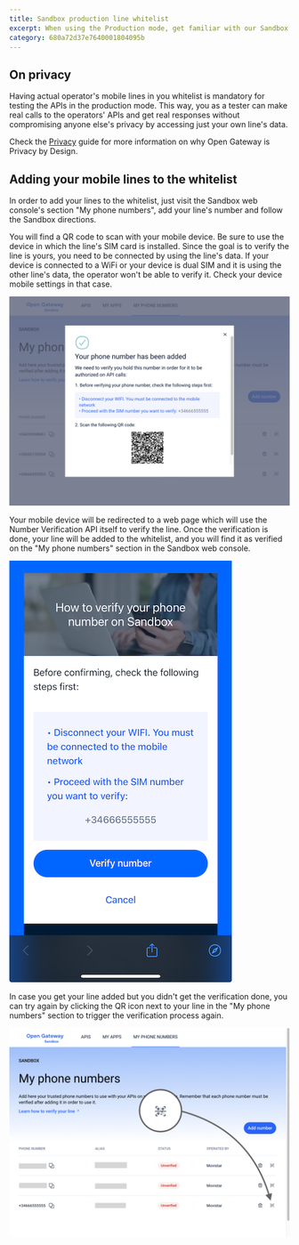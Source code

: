 ```yaml
---
title: Sandbox production line whitelist
excerpt: When using the Production mode, get familiar with our Sandbox's whitelist and how it's meant to guard our customer´s privacy.
category: 680a72d37e7640001804095b
---
```


## On privacy

Having actual operator's mobile lines in you whitelist is mandatory for testing the APIs in the production mode. This way, you as a tester can make real calls to the operators' APIs and get real responses without compromising anyone else's privacy by accessing just your own line's data.

Check the [Privacy](/docs/privacy) guide for more information on why Open Gateway is Privacy by Design.

## Adding your mobile lines to the whitelist

In order to add your lines to the whitelist, just visit the Sandbox web console's section "My phone numbers", add your line's number and follow the Sandbox directions.

You will find a QR code to scan with your mobile device. Be sure to use the device in which the line's SIM card is installed. Since the goal is to verify the line is yours, you need to be connected by using the line's data. If your device is connected to a WiFi or your device is dual SIM and it is using the other line's data, the operator won't be able to verify it. Check your device mobile settings in that case.

![Verify a new line capturing a QR code](https://github.com/Telefonica/opengateway-developers-website/raw/main/v0/gettingstarted/sandbox/images/whitelist-qr.png?autoSizes=true)

Your mobile device will be redirected to a web page which will use the Number Verification API itself to verify the line. Once the verification is done, your line will be added to the whitelist, and you will find it as verified on the "My phone numbers" section in the Sandbox web console.

![Complete verification on your mobile device](https://github.com/Telefonica/opengateway-developers-website/raw/main/v0/gettingstarted/sandbox/images/whitelist-mobile.png?autoSizes=true)

In case you get your line added but you didn't get the verification done, you can try again by clicking the QR icon next to your line in the "My phone numbers" section to trigger the verification process again.

![Resume verification from the white list](https://github.com/Telefonica/opengateway-developers-website/raw/main/v0/gettingstarted/sandbox/images/whitelist-verify.png?autoSizes=true)